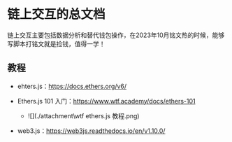 # 链上交互的总文档

链上交互主要包括数据分析和替代钱包操作，在2023年10月铭文热的时候，能够写脚本打铭文就是捡钱，值得一学！

## 教程

- ehters.js：https://docs.ethers.org/v6/
- Ethers.js 101 入门：https://www.wtf.academy/docs/ethers-101
  - ![](./attachment\wtf ethers.js 教程.png)

- web3.js：https://web3js.readthedocs.io/en/v1.10.0/